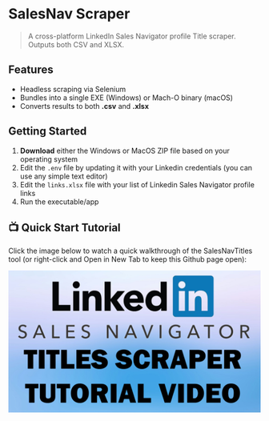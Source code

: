 # SalesNav Scraper

> A cross-platform LinkedIn Sales Navigator profile Title scraper.
> Outputs both CSV and XLSX.

## Features

- Headless scraping via Selenium
- Bundles into a single EXE (Windows) or Mach-O binary (macOS)
- Converts results to both **.csv** and **.xlsx**

## Getting Started

1. **Download** either the Windows or MacOS ZIP file based on your operating system
2. Edit the `.env` file by updating it with your Linkedin credentials (you can use any simple text editor)
3. Edit the `links.xlsx` file with your list of Linkedin Sales Navigator profile links
4. Run the executable/app

## 📺 Quick Start Tutorial

Click the image below to watch a quick walkthrough of the SalesNavTitles tool (or right-click and Open in New Tab to keep this Github page open):

<a href="https://drive.google.com/file/d/1OsjUrcXwUTtN7untUJFR9sVdgj14jx2-/view?usp=sharing"
   target="_blank" rel="noopener noreferrer">
  <img src="assets/tutorial-thumb.png" alt="Watch the tutorial" />
</a>
